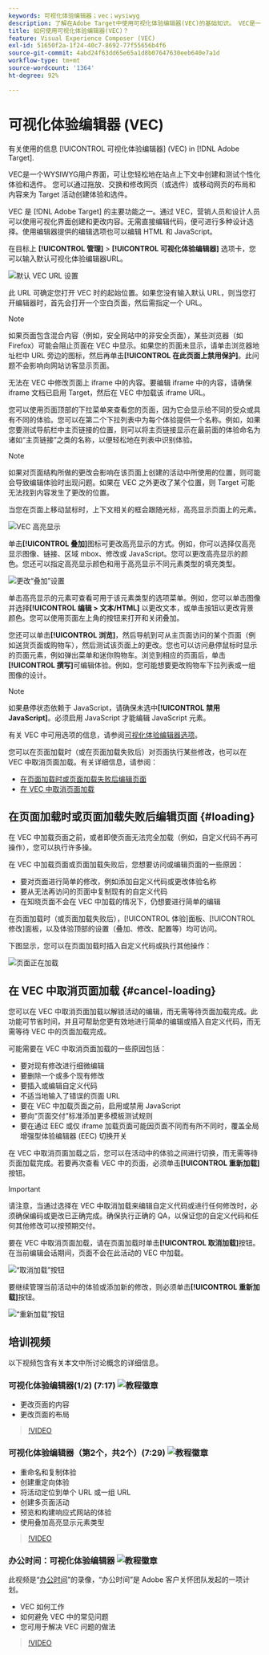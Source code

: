 ```yaml
---
keywords: 可视化体验编辑器；vec；wysiwyg
description: 了解在Adobe Target中使用可视化体验编辑器(VEC)的基础知识。 VEC是一个WYSIWYG编辑器，可让您轻松创建个性化体验。
title: 如何使用可视化体验编辑器(VEC)？
feature: Visual Experience Composer (VEC)
exl-id: 51650f2a-1f24-40c7-8692-77f55656b4f6
source-git-commit: 4abd24f63dd65e65a1d8b07647630eeb640e7a1d
workflow-type: tm+mt
source-wordcount: '1364'
ht-degree: 92%

---
```


# 可视化体验编辑器 (VEC)

有关使用的信息 [!UICONTROL 可视化体验编辑器] (VEC) in [!DNL Adobe Target].

VEC是一个WYSIWYG用户界面，可让您轻松地在站点上下文中创建和测试个性化体验和选件。 您可以通过拖放、交换和修改网页（或选件）或移动网页的布局和内容来为 Target 活动创建体验和选件。

VEC 是 [!DNL Adobe Target] 的主要功能之一。通过 VEC，营销人员和设计人员可以使用可视化界面创建和更改内容。无需直接编辑代码，便可进行多种设计选择。使用编辑器提供的编辑选项也可以编辑 HTML 和 JavaScript。

在目标上 **[!UICONTROL 管理]** > **[!UICONTROL 可视化体验编辑器]** 选项卡，您可以输入默认可视化体验编辑器URL。

![默认 VEC URL 设置](/help/main/c-experiences/c-visual-experience-composer/assets/pref-default-url-new.png)

此 URL 可确定您打开 VEC 时的起始位置。如果您没有输入默认 URL，则当您打开编辑器时，首先会打开一个空白页面，然后需指定一个 URL。

>[!NOTE]
>
>如果页面包含混合内容（例如，安全网站中的非安全页面），某些浏览器（如 Firefox）可能会阻止页面在 VEC 中显示。如果您的页面未显示，请单击浏览器地址栏中 URL 旁边的图标，然后再单击&#x200B;**[!UICONTROL 在此页面上禁用保护]**。此问题不会影响向网站访客显示页面。

无法在 VEC 中修改页面上 iframe 中的内容。要编辑 iframe 中的内容，请确保 iframe 文档已启用 Target，然后在 VEC 中加载该 iframe URL。

您可以使用页面顶部的下拉菜单来查看您的页面，因为它会显示给不同的受众或具有不同的体验。您可以在第二个下拉列表中为每个体验提供一个名称。例如，如果您要测试导航栏中主页链接的位置，则可以将主页链接显示在最前面的体验命名为诸如“主页链接”之类的名称，以便轻松地在列表中识别体验。

>[!NOTE]
>
>如果对页面结构所做的更改会影响在该页面上创建的活动中所使用的位置，则可能会导致编辑体验时出现问题。如果在 VEC 之外更改了某个位置，则 Target 可能无法找到内容发生了更改的位置。

当您在页面上移动鼠标时，上下文相关的框会跟随光标，高亮显示页面上的元素。

![VEC 高亮显示](/help/main/c-experiences/c-visual-experience-composer/assets/vec-highlight-new.png)

单击&#x200B;**[!UICONTROL 叠加]**&#x200B;图标可更改高亮显示的方式。例如，你可以选择仅高亮显示图像、链接、区域 mbox、修改或 JavaScript。您可以更改高亮显示的颜色。您还可以指定高亮显示颜色和用于高亮显示不同元素类型的填充类型。

![更改“叠加”设置](/help/main/c-experiences/c-visual-experience-composer/assets/change-overlay.png)

单击高亮显示的元素可查看可用于该元素类型的选项菜单。例如，您可以单击图像并选择&#x200B;**[!UICONTROL 编辑 > 文本/HTML]** 以更改文本，或单击按钮以更改背景颜色。您可以使用页面左上角的按钮来打开和关闭叠加。

您还可以单击&#x200B;**[!UICONTROL 浏览]**，然后导航到可从主页面访问的某个页面（例如送货页面或购物车），然后测试该页面上的更改。您也可以访问悬停鼠标时显示的页面元素，例如弹出菜单和迷你购物车。浏览到相应的页面后，单击&#x200B;**[!UICONTROL 撰写]**&#x200B;可编辑体验。例如，您可能想要更改购物车下拉列表或一组图像的设计。

>[!NOTE]
>
>如果悬停状态依赖于 JavaScript，请确保未选中&#x200B;**[!UICONTROL 禁用 JavaScript]**。必须启用 JavaScript 才能编辑 JavaScript 元素。

有关 VEC 中可用选项的信息，请参阅[可视化体验编辑器选项](/help/main/c-experiences/c-visual-experience-composer/viztarget-options.md#reference_3BD1BEEAFA584A749ED2D08F14732E81)。

您可以在页面加载时（或在页面加载失败后）对页面执行某些修改，也可以在 VEC 中取消页面加载。有关详细信息，请参阅：

* [在页面加载时或页面加载失败后编辑页面](#loading)
* [在 VEC 中取消页面加载](#cancel-loading)

## 在页面加载时或页面加载失败后编辑页面 {#loading}

在 VEC 中加载页面之前，或者即使页面无法完全加载（例如，自定义代码不再可操作），您可以执行许多操。

在 VEC 中加载页面或页面加载失败后，您想要访问或编辑页面的一些原因：

* 要对页面进行简单的修改，例如添加自定义代码或更改体验名称
* 要从无法再访问的页面中复制现有的自定义代码
* 在知晓页面不会在 VEC 中加载的情况下，仍想要进行简单的编辑

在页面加载时（或页面加载失败后），[!UICONTROL 体验]面板、[!UICONTROL 修改]面板，以及体验顶部的设置（叠加、修改、配置等）均可访问。

下图显示，您可以在页面加载时插入自定义代码或执行其他操作：

![页面正在加载](/help/main/c-experiences/c-visual-experience-composer/c-vec-code-editor/assets/loading-page.png)

## 在 VEC 中取消页面加载 {#cancel-loading}

您可以在 VEC 中取消页面加载以解锁活动的编辑，而无需等待页面加载完成。此功能可节省时间，并且可帮助您更有效地进行简单的编辑或插入自定义代码，而无需等待 VEC 中的页面加载完成。

可能需要在 VEC 中取消页面加载的一些原因包括：

* 要对现有修改进行细微编辑
* 要删除一个或多个现有修改
* 要插入或编辑自定义代码
* 不适当地输入了错误的页面 URL
* 要在 VEC 中加载页面之前，启用或禁用 JavaScript
* 要向“页面交付”标准添加更多模板测试规则
* 要在通过 EEC 或仅 iframe 加载页面可能因页面不同而有所不同时，覆盖全局增强型体验编辑器 (EEC) 切换开关

在 VEC 中取消页面加载之后，您可以在活动中的体验之间进行切换，而无需等待页面加载完成。若要再次查看 VEC 中的页面，必须单击&#x200B;**[!UICONTROL 重新加载]**&#x200B;按钮。

>[!IMPORTANT]
>
>请注意，当通过选择在 VEC 中取消加载来编辑自定义代码或进行任何修改时，必须确保编码或更改已正确完成。确保执行正确的 QA，以保证您的自定义代码和任何其他修改可以按预期交付。

要在 VEC 中取消页面加载，请在页面加载时单击&#x200B;**[!UICONTROL 取消加载]**&#x200B;按钮。在当前编辑会话期间，页面不会在此活动的 VEC 中加载。

![“取消加载”按钮](/help/main/c-experiences/c-visual-experience-composer/c-vec-code-editor/assets/cancel-loading.png)

要继续管理当前活动中的体验或添加新的修改，则必须单击&#x200B;**[!UICONTROL 重新加载]**&#x200B;按钮。

![“重新加载”按钮](/help/main/c-experiences/c-visual-experience-composer/c-vec-code-editor/assets/reload-in-vec.png)

## 培训视频

以下视频包含有关本文中所讨论概念的详细信息。

### 可视化体验编辑器(1/2) (7:17) ![教程徽章](/help/main/assets/tutorial.png)

* 更改页面的内容
* 更改页面的布局

>[!VIDEO](https://video.tv.adobe.com/v/17399)

### 可视化体验编辑器（第2个，共2个）(7:29) ![教程徽章](/help/main/assets/tutorial.png)

* 重命名和复制体验
* 创建重定向体验
* 将活动定位到单个 URL 或一组 URL
* 创建多页面活动
* 预览和构建响应式网站的体验
* 使用叠加高亮显示元素类型

>[!VIDEO](https://video.tv.adobe.com/v/17401)

### 办公时间：可视化体验编辑器 ![教程徽章](/help/main/assets/tutorial.png)

此视频是“[办公时间](/help/main/cmp-resources-and-contact-information.md#concept_58EA30379D3B48C4848BA2A8C464A5B7)”的录像，“办公时间”是 Adobe 客户关怀团队发起的一项计划。

* VEC 如何工作
* 如何避免 VEC 中的常见问题
* 您可用于解决 VEC 问题的做法

>[!VIDEO](https://video.tv.adobe.com/v/20784/)
